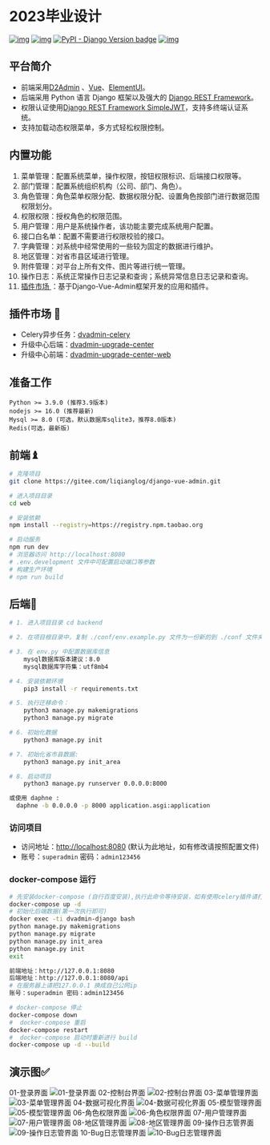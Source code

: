 # 2023毕业设计

[![img](https://img.shields.io/badge/license-MIT-blue.svg)](https://gitee.com/liqianglog/django-vue-admin/blob/master/LICENSE)  [![img](https://img.shields.io/badge/python-%3E=3.7.x-green.svg)](https://python.org/)  [![PyPI - Django Version badge](https://img.shields.io/badge/django%20versions-3.2-blue)](https://docs.djangoproject.com/zh-hans/3.2/) [![img](https://img.shields.io/badge/node-%3E%3D%2012.0.0-brightgreen)](https://nodejs.org/zh-cn/) 


## 平台简介
* 前端采用[D2Admin](https://github.com/d2-projects/d2-admin) 、[Vue](https://cn.vuejs.org/)、[ElementUI](https://element.eleme.cn/)。
* 后端采用 Python 语言 Django 框架以及强大的 [Django REST Framework](https://pypi.org/project/djangorestframework)。
* 权限认证使用[Django REST Framework SimpleJWT](https://pypi.org/project/djangorestframework-simplejwt)，支持多终端认证系统。
* 支持加载动态权限菜单，多方式轻松权限控制。


## 内置功能

1.  菜单管理：配置系统菜单，操作权限，按钮权限标识、后端接口权限等。
2.  部门管理：配置系统组织机构（公司、部门、角色）。
3.  角色管理：角色菜单权限分配、数据权限分配、设置角色按部门进行数据范围权限划分。
4.  权限权限：授权角色的权限范围。
5.  用户管理：用户是系统操作者，该功能主要完成系统用户配置。
6.  接口白名单：配置不需要进行权限校验的接口。
7.  字典管理：对系统中经常使用的一些较为固定的数据进行维护。
8.  地区管理：对省市县区域进行管理。
9.  附件管理：对平台上所有文件、图片等进行统一管理。
10.  操作日志：系统正常操作日志记录和查询；系统异常信息日志记录和查询。
11.  [插件市场 ](https://bbs.django-vue-admin.com/plugMarket.html)：基于Django-Vue-Admin框架开发的应用和插件。

##  插件市场 🔌

- Celery异步任务：[dvadmin-celery](https://gitee.com/huge-dream/dvadmin-celery)
- 升级中心后端：[dvadmin-upgrade-center](https://gitee.com/huge-dream/dvadmin-upgrade-center)
- 升级中心前端：[dvadmin-upgrade-center-web](https://gitee.com/huge-dream/dvadmin-upgrade-center-web)

## 准备工作
~~~
Python >= 3.9.0 (推荐3.9版本)
nodejs >= 16.0 (推荐最新)
Mysql >= 8.0 (可选，默认数据库sqlite3，推荐8.0版本)
Redis(可选，最新版)
~~~

## 前端♝

```bash
# 克隆项目
git clone https://gitee.com/liqianglog/django-vue-admin.git

# 进入项目目录
cd web

# 安装依赖
npm install --registry=https://registry.npm.taobao.org

# 启动服务
npm run dev
# 浏览器访问 http://localhost:8080
# .env.development 文件中可配置启动端口等参数
# 构建生产环境
# npm run build
```



## 后端💈

~~~bash
# 1. 进入项目目录 cd backend

# 2. 在项目根目录中，复制 ./conf/env.example.py 文件为一份新的到 ./conf 文件夹下，并重命名为 env.py

# 3. 在 env.py 中配置数据库信息
	mysql数据库版本建议：8.0
	mysql数据库字符集：utf8mb4

# 4. 安装依赖环境
	pip3 install -r requirements.txt

# 5. 执行迁移命令：
	python3 manage.py makemigrations
	python3 manage.py migrate

# 6. 初始化数据
	python3 manage.py init

# 7. 初始化省市县数据:
	python3 manage.py init_area

# 8. 启动项目
	python3 manage.py runserver 0.0.0.0:8000

或使用 daphne :
  daphne -b 0.0.0.0 -p 8000 application.asgi:application
~~~

### 访问项目

- 访问地址：[http://localhost:8080](http://localhost:8080) (默认为此地址，如有修改请按照配置文件)
- 账号：`superadmin` 密码：`admin123456`





### docker-compose 运行

~~~bash
# 先安装docker-compose (自行百度安装),执行此命令等待安装，如有使用celery插件请打开docker-compose.yml中celery 部分注释
docker-compose up -d
# 初始化后端数据(第一次执行即可)
docker exec -ti dvadmin-django bash
python manage.py makemigrations 
python manage.py migrate
python manage.py init_area
python manage.py init
exit

前端地址：http://127.0.0.1:8080
后端地址：http://127.0.0.1:8080/api
# 在服务器上请把127.0.0.1 换成自己公网ip
账号：superadmin 密码：admin123456

# docker-compose 停止
docker-compose down
#  docker-compose 重启
docker-compose restart
#  docker-compose 启动时重新进行 build
docker-compose up -d --build
~~~



## 演示图✅

01-登录界面
![01-登录界面](https://github.com/wangmeng1125/django-admin/blob/master/%E6%BC%94%E7%A4%BA%E5%9B%BE%E7%89%87/%E6%BC%94%E7%A4%BA%E5%9B%BE%E7%89%87/WPS%E5%9B%BE%E7%89%87%E6%89%B9%E9%87%8F%E5%A4%84%E7%90%86/1%E7%99%BB%E5%BD%95%E7%95%8C%E9%9D%A2.png?raw=true)
02-控制台界面
![02-控制台界面](https://github.com/wangmeng1125/django-admin/blob/master/%E6%BC%94%E7%A4%BA%E5%9B%BE%E7%89%87/%E6%BC%94%E7%A4%BA%E5%9B%BE%E7%89%87/WPS%E5%9B%BE%E7%89%87%E6%89%B9%E9%87%8F%E5%A4%84%E7%90%86/2%E6%8E%A7%E5%88%B6%E5%8F%B0%E7%95%8C%E9%9D%A2.png?raw=true)
03-菜单管理界面
![03-菜单管理界面](https://github.com/wangmeng1125/django-admin/blob/master/%E6%BC%94%E7%A4%BA%E5%9B%BE%E7%89%87/%E6%BC%94%E7%A4%BA%E5%9B%BE%E7%89%87/WPS%E5%9B%BE%E7%89%87%E6%89%B9%E9%87%8F%E5%A4%84%E7%90%86/3%E8%8F%9C%E5%8D%95%E7%AE%A1%E7%90%86.png?raw=true)
04-数据可视化界面
![04-数据可视化界面](https://github.com/wangmeng1125/django-admin/blob/master/%E6%BC%94%E7%A4%BA%E5%9B%BE%E7%89%87/%E6%BC%94%E7%A4%BA%E5%9B%BE%E7%89%87/WPS%E5%9B%BE%E7%89%87%E6%89%B9%E9%87%8F%E5%A4%84%E7%90%86/4%E6%95%B0%E6%8D%AE%E5%8F%AF%E8%A7%86%E5%8C%96.png?raw=true)
05-模型管理界面
![05-模型管理界面](https://github.com/wangmeng1125/django-admin/blob/master/%E6%BC%94%E7%A4%BA%E5%9B%BE%E7%89%87/%E6%BC%94%E7%A4%BA%E5%9B%BE%E7%89%87/WPS%E5%9B%BE%E7%89%87%E6%89%B9%E9%87%8F%E5%A4%84%E7%90%86/5%E6%A8%A1%E5%9E%8B%E7%AE%A1%E7%90%86%E7%95%8C%E9%9D%A2.png?raw=true)
06-角色权限界面
![06-角色权限界面](https://github.com/wangmeng1125/django-admin/blob/master/%E6%BC%94%E7%A4%BA%E5%9B%BE%E7%89%87/%E6%BC%94%E7%A4%BA%E5%9B%BE%E7%89%87/WPS%E5%9B%BE%E7%89%87%E6%89%B9%E9%87%8F%E5%A4%84%E7%90%86/6%E8%A7%92%E8%89%B2%E6%9D%83%E9%99%90%E7%AE%A1%E7%90%86.png?raw=true)
07-用户管理界面
![07-用户管理界面](https://github.com/wangmeng1125/django-admin/blob/master/%E6%BC%94%E7%A4%BA%E5%9B%BE%E7%89%87/%E6%BC%94%E7%A4%BA%E5%9B%BE%E7%89%87/WPS%E5%9B%BE%E7%89%87%E6%89%B9%E9%87%8F%E5%A4%84%E7%90%86/7%E7%94%A8%E6%88%B7%E7%AE%A1%E7%90%86.png?raw=true)
08-地区管理界面
![08-地区管理界面](https://github.com/wangmeng1125/django-admin/blob/master/%E6%BC%94%E7%A4%BA%E5%9B%BE%E7%89%87/%E6%BC%94%E7%A4%BA%E5%9B%BE%E7%89%87/WPS%E5%9B%BE%E7%89%87%E6%89%B9%E9%87%8F%E5%A4%84%E7%90%86/8%E5%9C%B0%E5%8C%BA%E7%AE%A1%E7%90%86%E7%95%8C%E9%9D%A2.png?raw=true)
09-操作日志管界面
![09-操作日志管界面](https://github.com/wangmeng1125/django-admin/blob/master/%E6%BC%94%E7%A4%BA%E5%9B%BE%E7%89%87/%E6%BC%94%E7%A4%BA%E5%9B%BE%E7%89%87/WPS%E5%9B%BE%E7%89%87%E6%89%B9%E9%87%8F%E5%A4%84%E7%90%86/9%E6%93%8D%E4%BD%9C%E6%97%A5%E5%BF%97%E7%AE%A1%E7%90%86.png?raw=true)
10-Bug日志管理界面
![10-Bug日志管理界面](https://github.com/wangmeng1125/django-admin/blob/master/%E6%BC%94%E7%A4%BA%E5%9B%BE%E7%89%87/%E6%BC%94%E7%A4%BA%E5%9B%BE%E7%89%87/WPS%E5%9B%BE%E7%89%87%E6%89%B9%E9%87%8F%E5%A4%84%E7%90%86/10%E9%94%99%E8%AF%AF%E6%97%A5%E5%BF%97%E7%AE%A1%E7%90%86.png?raw=true)
